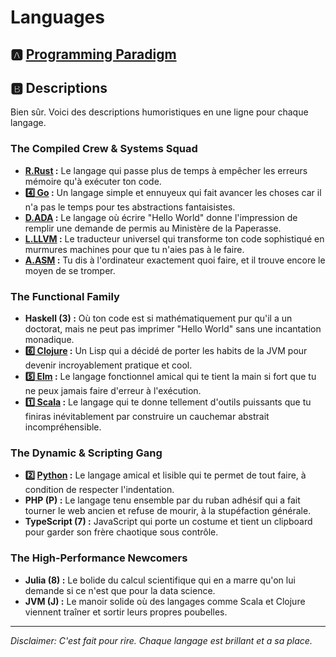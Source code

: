 # Languages

## :a: [Programming Paradigm](0.Programming)

## :b: Descriptions

Bien sûr. Voici des descriptions humoristiques en une ligne pour chaque langage.

### The Compiled Crew & Systems Squad

- **[R.Rust](R.Rust)  :** Le langage qui passe plus de temps à empêcher les erreurs mémoire qu'à exécuter ton code.
- **[:four: Go](4.Go) :** Un langage simple et ennuyeux qui fait avancer les choses car il n'a pas le temps pour tes abstractions fantaisistes.
- **[D.ADA](D.ADA) :** Le langage où écrire "Hello World" donne l'impression de remplir une demande de permis au Ministère de la Paperasse.
- **[L.LLVM](L.LLVM) :** Le traducteur universel qui transforme ton code sophistiqué en murmures machines pour que tu n'aies pas à le faire.
- **[A.ASM](A.ASM) :** Tu dis à l'ordinateur exactement quoi faire, et il trouve encore le moyen de se tromper.

### The Functional Family


- **Haskell (3) :** Où ton code est si mathématiquement pur qu'il a un doctorat, mais ne peut pas imprimer "Hello World" sans une incantation monadique.
- **[:six: Clojure](6.Clojure) :** Un Lisp qui a décidé de porter les habits de la JVM pour devenir incroyablement pratique et cool.
- **[:five: Elm](5.elm) :** Le langage fonctionnel amical qui te tient la main si fort que tu ne peux jamais faire d'erreur à l'exécution.
- **[:one: Scala](1.Scala) :** Le langage qui te donne tellement d'outils puissants que tu finiras inévitablement par construire un cauchemar abstrait incompréhensible.

### The Dynamic & Scripting Gang

- **:two: [Python](2.Python) :** Le langage amical et lisible qui te permet de tout faire, à condition de respecter l'indentation.
- **PHP (P) :** Le langage tenu ensemble par du ruban adhésif qui a fait tourner le web ancien et refuse de mourir, à la stupéfaction générale.
- **TypeScript (7) :** JavaScript qui porte un costume et tient un clipboard pour garder son frère chaotique sous contrôle.

### The High-Performance Newcomers

- **Julia (8) :** Le bolide du calcul scientifique qui en a marre qu'on lui demande si ce n'est que pour la data science.
- **JVM (J) :** Le manoir solide où des langages comme Scala et Clojure viennent traîner et sortir leurs propres poubelles.

***
*Disclaimer: C'est fait pour rire. Chaque langage est brillant et a sa place.*
